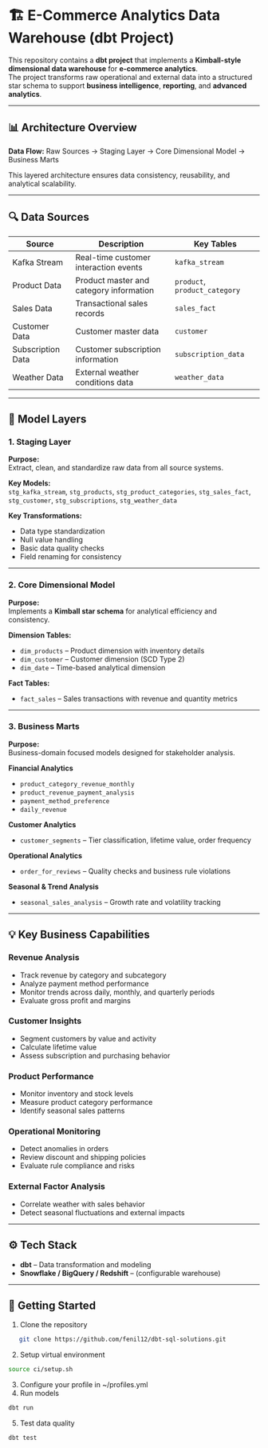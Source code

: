 # 🏗️ E-Commerce Analytics Data Warehouse (dbt Project)

This repository contains a **dbt project** that implements a **Kimball-style dimensional data warehouse** for **e-commerce analytics**.  
The project transforms raw operational and external data into a structured star schema to support **business intelligence**, **reporting**, and **advanced analytics**.

---

## 📊 Architecture Overview

**Data Flow:**
Raw Sources → Staging Layer → Core Dimensional Model → Business Marts


This layered architecture ensures data consistency, reusability, and analytical scalability.

---

## 🔍 Data Sources

| **Source**          | **Description**                           | **Key Tables**        |
|----------------------|-------------------------------------------|------------------------|
| Kafka Stream         | Real-time customer interaction events     | `kafka_stream`         |
| Product Data         | Product master and category information   | `product`, `product_category` |
| Sales Data           | Transactional sales records               | `sales_fact`           |
| Customer Data        | Customer master data                      | `customer`             |
| Subscription Data    | Customer subscription information         | `subscription_data`    |
| Weather Data         | External weather conditions data          | `weather_data`         |

---

## 🧱 Model Layers

### 1. **Staging Layer**
**Purpose:**  
Extract, clean, and standardize raw data from all source systems.

**Key Models:**  
`stg_kafka_stream`, `stg_products`, `stg_product_categories`, `stg_sales_fact`, `stg_customer`, `stg_subscriptions`, `stg_weather_data`

**Key Transformations:**
- Data type standardization  
- Null value handling  
- Basic data quality checks  
- Field renaming for consistency  

---

### 2. **Core Dimensional Model**
**Purpose:**  
Implements a **Kimball star schema** for analytical efficiency and consistency.

**Dimension Tables:**
- `dim_products` – Product dimension with inventory details  
- `dim_customer` – Customer dimension (SCD Type 2)  
- `dim_date` – Time-based analytical dimension  

**Fact Tables:**
- `fact_sales` – Sales transactions with revenue and quantity metrics  

---

### 3. **Business Marts**
**Purpose:**  
Business-domain focused models designed for stakeholder analysis.

**Financial Analytics**
- `product_category_revenue_monthly`  
- `product_revenue_payment_analysis`  
- `payment_method_preference`  
- `daily_revenue`  

**Customer Analytics**
- `customer_segments` – Tier classification, lifetime value, order frequency  

**Operational Analytics**
- `order_for_reviews` – Quality checks and business rule violations  

**Seasonal & Trend Analysis**
- `seasonal_sales_analysis` – Growth rate and volatility tracking  

---

## 💡 Key Business Capabilities

### Revenue Analysis
- Track revenue by category and subcategory  
- Analyze payment method performance  
- Monitor trends across daily, monthly, and quarterly periods  
- Evaluate gross profit and margins  

### Customer Insights
- Segment customers by value and activity  
- Calculate lifetime value  
- Assess subscription and purchasing behavior  

### Product Performance
- Monitor inventory and stock levels  
- Measure product category performance  
- Identify seasonal sales patterns  

### Operational Monitoring
- Detect anomalies in orders  
- Review discount and shipping policies  
- Evaluate rule compliance and risks  

### External Factor Analysis
- Correlate weather with sales behavior  
- Detect seasonal fluctuations and external impacts  

---

## ⚙️ Tech Stack

- **dbt** – Data transformation and modeling  
- **Snowflake / BigQuery / Redshift** – (configurable warehouse)  

---

## 🚀 Getting Started

1. Clone the repository  
```bash
   git clone https://github.com/fenil12/dbt-sql-solutions.git
```
2. Setup virtual environment
```bash
source ci/setup.sh
```
3. Configure your profile in ~/profiles.yml
4. Run models
```bash
dbt run
```
5. Test data quality
```bash
dbt test
```
